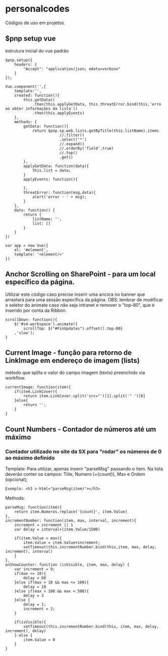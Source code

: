 # personalcodes
Códigos de uso em projetos.

## $pnp setup vue
estrutura inicial do vue padrão
```
$pnp.setup({
    headers: {
        "Accept": "application/json; odata=verbose"
    }
});

Vue.component('',{
	template:'',
	created: function(){
        this.getData()
            .then(this.applyGetData, this.threatError.bind(this,'erro ao obter informações da lista'))
            .then(this.applyEvents)
	},
	methods: {
        getData: function(){
            return $pnp.sp.web.lists.getByTitle(this.listName).items
                        //.filter()
                        .select('*')
                        //.expand()
                        //.orderBy('field',true)
                        //.top()
                        .get()
        },
        applyGetData: function(data){
            this.list = data;
        }
        applyEvents: function(){

        },
        threatError: function(msg,data){
			alert('error - ' + msg);
		}
	},
	data: function() {
		return {
			listName: '',
			list: []
		}
	}
})

var app = new Vue({
    el: '#element',
    template: '<element/>'
})
```

## Anchor Scrolling on SharePoint - para um local específico da página.
Utilizar este código caso precise inserir uma ancora no banner que arrastará para uma sessão específica da página.
OBS: lembrar de modificar o seletor do animate caso não seja intranet e remover o "top-80", que é inserido por conta da Ribbon.
```
scrollDown: function(){
    $('#s4-workspace').animate({
        scrollTop: $("#FinUpdates").offset().top-80}
    ,'slow');
}
```

## Current Image - função para retorno de LinkImage em endereço de imagem (lists)
método que splita o valor do campo imagem (texto) preenchido via workflow.
```
currentImage: function(item){
    if(item.LinkCover){
        return item.LinkCover.split('src="')[1].split('" ')[0]
    }else{
        return '';
    }
}
```

## Count Numbers - Contador de números até um máximo
### Contador utilizado no site da SX para "rodar" os números de 0 ao máximo definido
Template: Para utilizar, apenas inserir "parseMsg" passando o item. Na lista deverão conter os campos: Title, Numero (+{count}), Max e Ordem (opcional);
```
Exemplo: <h3 v-html="parseMsg(item)"></h3>
```

Methods:
```
parseMsg: function(item){
    return item.Numeros.replace('{count}', item.Value)
},
incrementNumber: function(item, max, interval, increment){
    increment = increment || 1
    var delay = interval+(item.Value/1500)

    if(item.Value < max){
        item.Value = item.Value+increment;
        setTimeout(this.incrementNumber.bind(this,item, max, delay, increment), interval)
    }
},
onShowCounter: function (isVisible, item, max, delay) {
    var increment = 0;
    if(max <= 10){
        delay = 60
    }else if(max > 10 && max <= 100){
        delay = 10
    }else if(max > 100 && max < 500){
        delay = 3
    }else {
        delay = 1;
        increment = 2;
    }

    if(isVisible){
        setTimeout(this.incrementNumber.bind(this, item, max, delay, increment), delay)
    } else {
        item.Value = 0
    }
}
```